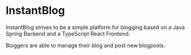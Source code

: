 # InstantBlog

InstantBlog strives to be a simple platform for blogging based on a Java Spring Backend and a TypeScript React Frontend.

Bloggers are able to manage their blog and post new blogposts.
